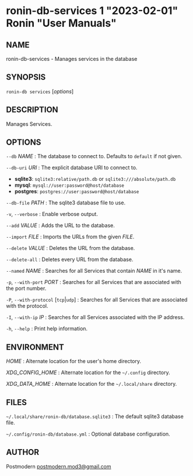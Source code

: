 # ronin-db-services 1 "2023-02-01" Ronin "User Manuals"

## NAME

ronin-db-services - Manages services in the database

## SYNOPSIS

`ronin-db services` [*options*]

## DESCRIPTION

Manages Services.

## OPTIONS

`--db` *NAME*
: The database to connect to. Defaults to `default` if not given.

`--db-uri` *URI*
: The explicit database URI to connect to.

  * **sqlite3**: `sqlite3:relative/path.db` or `sqlite3:///absolute/path.db`
  * **mysql**: `mysql://user:password@host/database`
  * **postgres**: `postgres://user:password@host/database`

`--db-file` *PATH*
: The sqlite3 database file to use.

`-v`, `--verbose`
: Enable verbose output.

`--add` *VALUE*
: Adds the URL to the database.

`--import` *FILE*
: Imports the URLs from the given *FILE*.

`--delete` *VALUE*
: Deletes the URL from the database.

`--delete-all`
: Deletes every URL from the database.

`--named` *NAME*
: Searches for all Services that contain *NAME* in it's name.

`-p`, `--with-port` *PORT*
: Searches for all Services that are associated with the port number.

`-P`, `--with-protocol` [`tcp`\|`udp`]
: Searches for all Services that are associated with the protocol.

`-I`, `--with-ip` *IP*
: Searches for all Services associated with the IP address.

`-h`, `--help`
: Print help information.

## ENVIRONMENT

*HOME*
: Alternate location for the user's home directory.

*XDG_CONFIG_HOME*
: Alternate location for the `~/.config` directory.

*XDG_DATA_HOME*
: Alternate location for the `~/.local/share` directory.

## FILES

`~/.local/share/ronin-db/database.sqlite3`
: The default sqlite3 database file.

`~/.config/ronin-db/database.yml`
: Optional database configuration.

## AUTHOR

Postmodern <postmodern.mod3@gmail.com>

